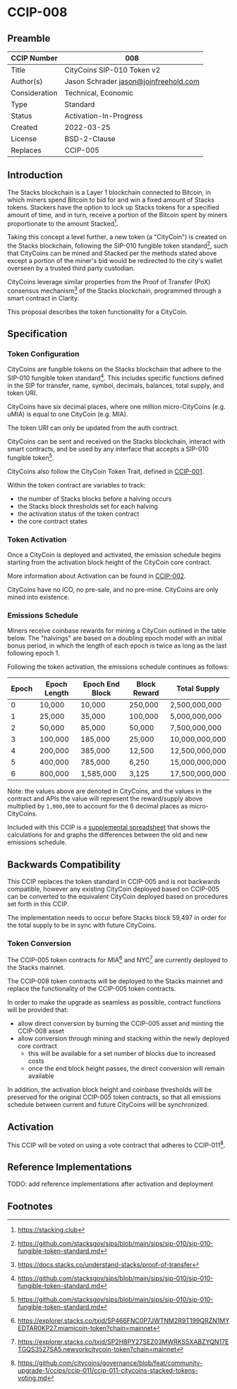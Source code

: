 # CCIP-008

## Preamble

| CCIP Number   | 008                                   |
| ------------- | ------------------------------------- |
| Title         | CityCoins SIP-010 Token v2            |
| Author(s)     | Jason Schrader jason@joinfreehold.com |
| Consideration | Technical, Economic                   |
| Type          | Standard                              |
| Status        | Activation-In-Progress                |
| Created       | 2022-03-25                            |
| License       | BSD-2-Clause                          |
| Replaces      | CCIP-005                              |

## Introduction

The Stacks blockchain is a Layer 1 blockchain connected to Bitcoin, in which miners spend Bitcoin to bid for and win a fixed amount of Stacks tokens. Stackers have the option to lock up Stacks tokens for a specified amount of time, and in turn, receive a portion of the Bitcoin spent by miners proportionate to the amount Stacked[^1].

Taking this concept a level further, a new token (a "CityCoin") is created on the Stacks blockchain, following the SIP-010 fungible token standard[^2], such that CityCoins can be mined and Stacked per the methods stated above except a portion of the miner's bid would be redirected to the city's wallet overseen by a trusted third party custodian.

CityCoins leverage similar properties from the Proof of Transfer (PoX) consensus mechanism[^3] of the Stacks blockchain, programmed through a smart contract in Clarity.

This proposal describes the token functionality for a CityCoin.

## Specification

### Token Configuration

CityCoins are fungible tokens on the Stacks blockchain that adhere to the SIP-010 fungible token standard[^2]. This includes specific functions defined in the SIP for transfer, name, symbol, decimals, balances, total supply, and token URI.

CityCoins have six decimal places, where one million micro-CityCoins (e.g. uMIA) is equal to one CityCoin (e.g. MIA).

The token URI can only be updated from the auth contract.

CityCoins can be sent and received on the Stacks blockchain, interact with smart contracts, and be used by any interface that accepts a SIP-010 fungible token[^2].

CityCoins also follow the CityCoin Token Trait, defined in [CCIP-001](../ccip-001/ccip-001-citycoins-traits.md).

Within the token contract are variables to track:

- the number of Stacks blocks before a halving occurs
- the Stacks block thresholds set for each halving
- the activation status of the token contract
- the core contract states

### Token Activation

Once a CityCoin is deployed and activated, the emission schedule begins starting from the activation block height of the CityCoin core contract.

More information about Activation can be found in [CCIP-002](../ccip-002/ccip-002-citycoins-activation.md).

CityCoins have no ICO, no pre-sale, and no pre-mine. CityCoins are only mined into existence.

### Emissions Schedule

Miners receive coinbase rewards for mining a CityCoin outlined in the table below. The "halvings" are based on a doubling epoch model with an initial bonus period, in which the length of each epoch is twice as long as the last following epoch 1.

Following the token activation, the emissions schedule continues as follows:

| Epoch | Epoch Length | Epoch End Block | Block Reward | Total Supply   |
| ----- | ------------ | --------------- | ------------ | -------------- |
| 0     | 10,000       | 10,000          | 250,000      | 2,500,000,000  |
| 1     | 25,000       | 35,000          | 100,000      | 5,000,000,000  |
| 2     | 50,000       | 85,000          | 50,000       | 7,500,000,000  |
| 3     | 100,000      | 185,000         | 25,000       | 10,000,000,000 |
| 4     | 200,000      | 385,000         | 12,500       | 12,500,000,000 |
| 5     | 400,000      | 785,000         | 6,250        | 15,000,000,000 |
| 6     | 800,000      | 1,585,000       | 3,125        | 17,500,000,000 |

Note: the values above are denoted in CityCoins, and the values in the contract and APIs the value will represent the reward/supply above multiplied by `1,000,000` to account for the 6 decimal places as micro-CityCoins.

Included with this CCIP is a [supplemental spreadsheet](./ccip-008-0001-doubling-epoch-emissions-schedule.ods) that shows the calculations for and graphs the differences between the old and new emissions schedule.

## Backwards Compatibility

This CCIP replaces the token standard in CCIP-005 and is not backwards compatible, however any existing CityCoin deployed based on CCIP-005 can be converted to the equivalent CityCoin deployed based on procedures set forth in this CCIP.

The implementation needs to occur before Stacks block 59,497 in order for the total supply to be in sync with future CityCoins.

### Token Conversion

The CCIP-005 token contracts for MIA[^4] and NYC[^5] are currently deployed to the Stacks mainnet.

The CCIP-008 token contracts will be deployed to the Stacks mainnet and replace the functionality of the CCIP-005 token contracts.

In order to make the upgrade as seamless as possible, contract functions will be provided that:

- allow direct conversion by burning the CCIP-005 asset and minting the CCIP-008 asset
- allow conversion through mining and stacking within the newly deployed core contract
  - this will be available for a set number of blocks due to increased costs
  - once the end block height passes, the direct conversion will remain available

In addition, the activation block height and coinbase thresholds will be preserved for the original CCIP-005 token contracts, so that all emissions schedule between current and future CityCoins will be synchronized.

## Activation

This CCIP will be voted on using a vote contract that adheres to CCIP-011[^6].

## Reference Implementations

TODO: add reference implementations after activation and deployment

## Footnotes

[^1]: https://stacking.club
[^2]: https://github.com/stacksgov/sips/blob/main/sips/sip-010/sip-010-fungible-token-standard.md
[^3]: https://docs.stacks.co/understand-stacks/proof-of-transfer
[^4]: https://explorer.stacks.co/txid/SP466FNC0P7JWTNM2R9T199QRZN1MYEDTAR0KP27.miamicoin-token?chain=mainnet
[^5]: https://explorer.stacks.co/txid/SP2H8PY27SEZ03MWRKS5XABZYQN17ETGQS3527SA5.newyorkcitycoin-token?chain=mainnet
[^6]: https://github.com/citycoins/governance/blob/feat/community-upgrade-1/ccips/ccip-011/ccip-011-citycoins-stacked-tokens-voting.md

